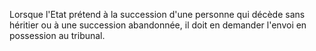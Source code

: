   
 Lorsque l'Etat prétend à la succession d'une personne qui décède sans héritier ou à une succession abandonnée, il doit en demander l'envoi en possession au tribunal.  

  
